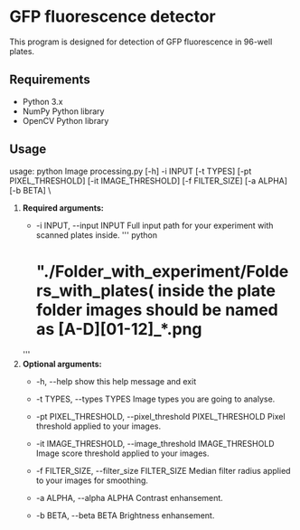 # GFP fluorescence detector

This program is designed for detection of GFP fluorescence in 96-well plates.

## Requirements

- Python 3.x
- NumPy Python library
- OpenCV Python library

## Usage

usage: python Image processing.py [-h] -i INPUT [-t TYPES] [-pt PIXEL_THRESHOLD]
                           [-it IMAGE_THRESHOLD] [-f FILTER_SIZE] [-a ALPHA] [-b BETA] \\
1. **Required arguments:**
    -  -i INPUT, --input INPUT
                        Full input path for your experiment with scanned
                        plates inside.
      ''' python

        # "./Folder_with_experiment/Folders_with_plates( inside the plate folder images should be named as [A-D][01-12]_*.png
      '''
2. **Optional arguments:**
    * -h, --help            show this help message and exit

    *  -t TYPES, --types TYPES
                        Image types you are going to analyse.
    *  -pt PIXEL_THRESHOLD, --pixel_threshold PIXEL_THRESHOLD
                        Pixel threshold applied to your images.
    *  -it IMAGE_THRESHOLD, --image_threshold IMAGE_THRESHOLD
                        Image score threshold applied to your images.
    *  -f FILTER_SIZE, --filter_size FILTER_SIZE
                        Median filter radius applied to your images for
                        smoothing.
    * -a ALPHA, --alpha ALPHA
                        Contrast enhansement.
    *  -b BETA, --beta BETA  Brightness enhansement.

